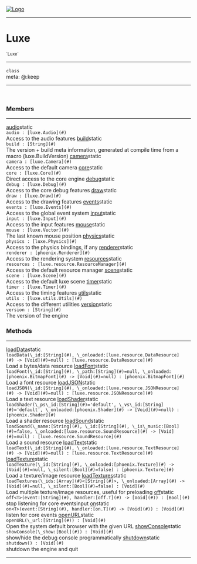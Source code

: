 
[![Logo](../images/logo.png)](../api/index.html)

---



<h1>Luxe</h1>
<small>`Luxe`</small>



---

`class`
<span class="meta">
<br/>meta: @:keep
</span>


---


&nbsp;
&nbsp;






<h3>Members</h3> <hr/><span class="member apipage">
                <a name="audio"><a class="lift" href="#audio">audio</a></a><span class="inline-block static">static</span><div class="clear"></div>
                <code class="signature apipage">audio : [luxe.Audio](#)</code><br/></span>
            <span class="small_desc_flat">Access to the audio features</span><span class="member apipage">
                <a name="build"><a class="lift" href="#build">build</a></a><span class="inline-block static">static</span><div class="clear"></div>
                <code class="signature apipage">build : [String](#)</code><br/></span>
            <span class="small_desc_flat">The version + build meta information, generated at compile time from a macro (luxe.BuildVersion)</span><span class="member apipage">
                <a name="camera"><a class="lift" href="#camera">camera</a></a><span class="inline-block static">static</span><div class="clear"></div>
                <code class="signature apipage">camera : [luxe.Camera](#)</code><br/></span>
            <span class="small_desc_flat">Access to the default camera</span><span class="member apipage">
                <a name="core"><a class="lift" href="#core">core</a></a><span class="inline-block static">static</span><div class="clear"></div>
                <code class="signature apipage">core : [luxe.Core](#)</code><br/></span>
            <span class="small_desc_flat">Direct access to the core engine</span><span class="member apipage">
                <a name="debug"><a class="lift" href="#debug">debug</a></a><span class="inline-block static">static</span><div class="clear"></div>
                <code class="signature apipage">debug : [luxe.Debug](#)</code><br/></span>
            <span class="small_desc_flat">Access to the core debug features</span><span class="member apipage">
                <a name="draw"><a class="lift" href="#draw">draw</a></a><span class="inline-block static">static</span><div class="clear"></div>
                <code class="signature apipage">draw : [luxe.Draw](#)</code><br/></span>
            <span class="small_desc_flat">Access to the drawing features</span><span class="member apipage">
                <a name="events"><a class="lift" href="#events">events</a></a><span class="inline-block static">static</span><div class="clear"></div>
                <code class="signature apipage">events : [luxe.Events](#)</code><br/></span>
            <span class="small_desc_flat">Access to the global event system</span><span class="member apipage">
                <a name="input"><a class="lift" href="#input">input</a></a><span class="inline-block static">static</span><div class="clear"></div>
                <code class="signature apipage">input : [luxe.Input](#)</code><br/></span>
            <span class="small_desc_flat">Access to the input features</span><span class="member apipage">
                <a name="mouse"><a class="lift" href="#mouse">mouse</a></a><span class="inline-block static">static</span><div class="clear"></div>
                <code class="signature apipage">mouse : [luxe.Vector](#)</code><br/></span>
            <span class="small_desc_flat">The last known mouse position</span><span class="member apipage">
                <a name="physics"><a class="lift" href="#physics">physics</a></a><span class="inline-block static">static</span><div class="clear"></div>
                <code class="signature apipage">physics : [luxe.Physics](#)</code><br/></span>
            <span class="small_desc_flat">Access to the physics bindings, if any</span><span class="member apipage">
                <a name="renderer"><a class="lift" href="#renderer">renderer</a></a><span class="inline-block static">static</span><div class="clear"></div>
                <code class="signature apipage">renderer : [phoenix.Renderer](#)</code><br/></span>
            <span class="small_desc_flat">Access to the rendering system</span><span class="member apipage">
                <a name="resources"><a class="lift" href="#resources">resources</a></a><span class="inline-block static">static</span><div class="clear"></div>
                <code class="signature apipage">resources : [luxe.resource.ResourceManager](#)</code><br/></span>
            <span class="small_desc_flat">Access to the default resource manager</span><span class="member apipage">
                <a name="scene"><a class="lift" href="#scene">scene</a></a><span class="inline-block static">static</span><div class="clear"></div>
                <code class="signature apipage">scene : [luxe.Scene](#)</code><br/></span>
            <span class="small_desc_flat">Access to the default luxe scene</span><span class="member apipage">
                <a name="timer"><a class="lift" href="#timer">timer</a></a><span class="inline-block static">static</span><div class="clear"></div>
                <code class="signature apipage">timer : [luxe.Timer](#)</code><br/></span>
            <span class="small_desc_flat">Access to the timing features</span><span class="member apipage">
                <a name="utils"><a class="lift" href="#utils">utils</a></a><span class="inline-block static">static</span><div class="clear"></div>
                <code class="signature apipage">utils : [luxe.utils.Utils](#)</code><br/></span>
            <span class="small_desc_flat">Access to the different utilities</span><span class="member apipage">
                <a name="version"><a class="lift" href="#version">version</a></a><span class="inline-block static">static</span><div class="clear"></div>
                <code class="signature apipage">version : [String](#)</code><br/></span>
            <span class="small_desc_flat">The version of the engine</span>





<h3>Methods</h3> <hr/><span class="method apipage">
            <a name="loadData"><a class="lift" href="#loadData">loadData</a></a><span class="inline-block static">static</span><div class="clear"></div>
            <code class="signature apipage">loadData(\_id:[String](#)<span></span>, \_onloaded:[luxe.resource.DataResource](#)&nbsp;-&gt; [Void](#)<span>=null</span>) : [luxe.resource.DataResource](#)</code><br/><span class="small_desc_flat">Load a bytes/data resource</span>
        </span>
    <span class="method apipage">
            <a name="loadFont"><a class="lift" href="#loadFont">loadFont</a></a><span class="inline-block static">static</span><div class="clear"></div>
            <code class="signature apipage">loadFont(\_id:[String](#)<span></span>, \_path:[String](#)<span>=null</span>, \_onloaded:[phoenix.BitmapFont](#)&nbsp;-&gt; [Void](#)<span>=null</span>) : [phoenix.BitmapFont](#)</code><br/><span class="small_desc_flat">Load a font resource</span>
        </span>
    <span class="method apipage">
            <a name="loadJSON"><a class="lift" href="#loadJSON">loadJSON</a></a><span class="inline-block static">static</span><div class="clear"></div>
            <code class="signature apipage">loadJSON(\_id:[String](#)<span></span>, \_onloaded:[luxe.resource.JSONResource](#)&nbsp;-&gt; [Void](#)<span>=null</span>) : [luxe.resource.JSONResource](#)</code><br/><span class="small_desc_flat">Load a text resource</span>
        </span>
    <span class="method apipage">
            <a name="loadShader"><a class="lift" href="#loadShader">loadShader</a></a><span class="inline-block static">static</span><div class="clear"></div>
            <code class="signature apipage">loadShader(\_ps\_id:[String](#)<span>=&#x27;default&#x27;</span>, \_vs\_id:[String](#)<span>=&#x27;default&#x27;</span>, \_onloaded:[phoenix.Shader](#)&nbsp;-&gt; [Void](#)<span>=null</span>) : [phoenix.Shader](#)</code><br/><span class="small_desc_flat">Load a shader resource</span>
        </span>
    <span class="method apipage">
            <a name="loadSound"><a class="lift" href="#loadSound">loadSound</a></a><span class="inline-block static">static</span><div class="clear"></div>
            <code class="signature apipage">loadSound(\_name:[String](#)<span></span>, \_id:[String](#)<span></span>, \_is\_music:[Bool](#)<span>=false</span>, \_onloaded:[luxe.resource.SoundResource](#)&nbsp;-&gt; [Void](#)<span>=null</span>) : [luxe.resource.SoundResource](#)</code><br/><span class="small_desc_flat">Load a sound resource</span>
        </span>
    <span class="method apipage">
            <a name="loadText"><a class="lift" href="#loadText">loadText</a></a><span class="inline-block static">static</span><div class="clear"></div>
            <code class="signature apipage">loadText(\_id:[String](#)<span></span>, \_onloaded:[luxe.resource.TextResource](#)&nbsp;-&gt; [Void](#)<span>=null</span>) : [luxe.resource.TextResource](#)</code><br/><span class="small_desc_flat"></span>
        </span>
    <span class="method apipage">
            <a name="loadTexture"><a class="lift" href="#loadTexture">loadTexture</a></a><span class="inline-block static">static</span><div class="clear"></div>
            <code class="signature apipage">loadTexture(\_id:[String](#)<span></span>, \_onloaded:[phoenix.Texture](#)&nbsp;-&gt; [Void](#)<span>=null</span>, \_silent:[Bool](#)<span>=false</span>) : [phoenix.Texture](#)</code><br/><span class="small_desc_flat">Load a texture/image resource</span>
        </span>
    <span class="method apipage">
            <a name="loadTextures"><a class="lift" href="#loadTextures">loadTextures</a></a><span class="inline-block static">static</span><div class="clear"></div>
            <code class="signature apipage">loadTextures(\_ids:[Array](#)&lt;[String](#)&gt;<span></span>, \_onloaded:[Array](#)&nbsp;-&gt; [Void](#)<span>=null</span>, \_silent:[Bool](#)<span>=false</span>) : [Void](#)</code><br/><span class="small_desc_flat">Load multiple texture/image resources, useful for preloading</span>
        </span>
    <span class="method apipage">
            <a name="off"><a class="lift" href="#off">off</a></a><span class="inline-block static">static</span><div class="clear"></div>
            <code class="signature apipage">off&lt;T&gt;(event:[String](#)<span></span>, handler:[off.T](#)&nbsp;-&gt; [Void](#)<span></span>) : [Bool](#)</code><br/><span class="small_desc_flat">stop listening for core eventsinput</span>
        </span>
    <span class="method apipage">
            <a name="on"><a class="lift" href="#on">on</a></a><span class="inline-block static">static</span><div class="clear"></div>
            <code class="signature apipage">on&lt;T&gt;(event:[String](#)<span></span>, handler:[on.T](#)&nbsp;-&gt; [Void](#)<span></span>) : [Void](#)</code><br/><span class="small_desc_flat">listen for core events</span>
        </span>
    <span class="method apipage">
            <a name="openURL"><a class="lift" href="#openURL">openURL</a></a><span class="inline-block static">static</span><div class="clear"></div>
            <code class="signature apipage">openURL(\_url:[String](#)<span></span>) : [Void](#)</code><br/><span class="small_desc_flat">Open the system default browser with the given URL</span>
        </span>
    <span class="method apipage">
            <a name="showConsole"><a class="lift" href="#showConsole">showConsole</a></a><span class="inline-block static">static</span><div class="clear"></div>
            <code class="signature apipage">showConsole(\_show:[Bool](#)<span></span>) : [Void](#)</code><br/><span class="small_desc_flat">show/hide the debug console programmatically</span>
        </span>
    <span class="method apipage">
            <a name="shutdown"><a class="lift" href="#shutdown">shutdown</a></a><span class="inline-block static">static</span><div class="clear"></div>
            <code class="signature apipage">shutdown() : [Void](#)</code><br/><span class="small_desc_flat">shutdown the engine and quit</span>
        </span>
    






---

&nbsp;
&nbsp;
&nbsp;
&nbsp;